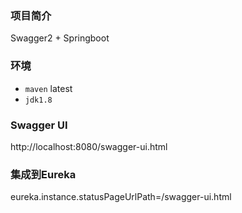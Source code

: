 ###  项目简介
Swagger2 + Springboot

### 环境
- `maven` latest   
- `jdk1.8`   

### Swagger UI
http://localhost:8080/swagger-ui.html

### 集成到Eureka

eureka.instance.statusPageUrlPath=/swagger-ui.html
